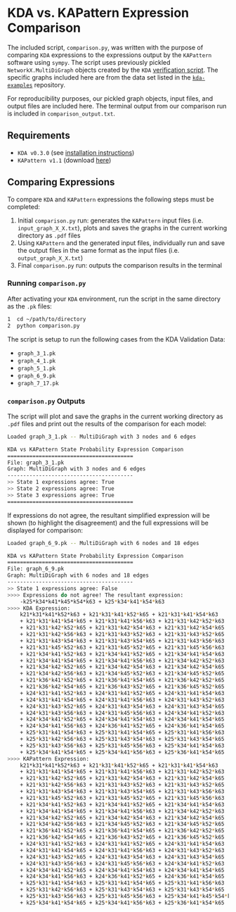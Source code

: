 KDA vs. KAPattern Expression Comparison
=======================================

The included script, `comparison.py`, was written with the purpose of comparing
`KDA` expressions to the expressions output by the `KAPattern` software using 
`sympy`. The script uses previously pickled `NetworkX.MultiDiGraph` objects 
created by the `KDA` [verification script](https://github.com/Becksteinlab/kda/tree/master/kda/scripts). The specific graphs included 
here are from the data set listed in the [`kda-examples`](https://github.com/Becksteinlab/kda-examples/tree/master/kda_paper/fig_10__kda_validation_and_performance) repository.

For reproducibility purposes, our pickled graph objects, input files, and
output files are included here. The terminal output from our comparison run
is included in `comparison_output.txt`.

## Requirements

- `KDA v0.3.0` (see [installation instructions](https://github.com/becksteinlab/kda?tab=readme-ov-file#installation))
- `KAPattern v1.1` (download [here](https://vpr.sites.uofmhosting.net/software/ka-pattern))


## Comparing Expressions

To compare `KDA` and `KAPattern` expressions the following steps
must be completed:

1. Initial `comparison.py` run: generates the `KAPattern` input files
   (i.e. `input_graph_X_X.txt`), plots and saves the graphs in the current
   working directory as `.pdf` files
2. Using `KAPattern` and the generated input files, individually run and
   save the output files in the same format as the input files 
   (i.e. `output_graph_X_X.txt`)
3. Final `comparison.py` run: outputs the comparison results in the terminal


### Running `comparison.py`

After activating your `KDA` environment, run the script in the same
directory as the `.pk` files:

```bash
1  cd ~/path/to/directory
2  python comparison.py
```

The script is setup to run the following cases from the KDA Validation Data:
- `graph_3_1.pk`
- `graph_4_1.pk`
- `graph_5_1.pk`
- `graph_6_9.pk`
- `graph_7_17.pk`


### `comparison.py` Outputs

The script will plot and save the graphs in the current working directory
as `.pdf` files and print out the results of the comparison for each model:

```bash
Loaded graph_3_1.pk -- MultiDiGraph with 3 nodes and 6 edges

KDA vs KAPattern State Probability Expression Comparison
========================================
File: graph_3_1.pk
Graph: MultiDiGraph with 3 nodes and 6 edges
----------------------------------------
>> State 1 expressions agree: True
>> State 2 expressions agree: True
>> State 3 expressions agree: True
========================================
```

If expressions do not agree, the resultant simplified expression will be
shown (to highlight the disagreement) and the full expressions will be
displayed for comparison:

```bash
Loaded graph_6_9.pk -- MultiDiGraph with 6 nodes and 18 edges

KDA vs KAPattern State Probability Expression Comparison
========================================
File: graph_6_9.pk
Graph: MultiDiGraph with 6 nodes and 18 edges
----------------------------------------
>> State 1 expressions agree: False
>>>> Expressions do not agree! The resultant expression: 
	-k25*k34*k41*k45*k54*k63 + k25*k34*k41*k54*k63
>>>> KDA Expression: 
	k21*k31*k41*k52*k63 + k21*k31*k41*k52*k65 + k21*k31*k41*k54*k63 
	+ k21*k31*k41*k54*k65 + k21*k31*k41*k56*k63 + k21*k31*k42*k52*k63 
	+ k21*k31*k42*k52*k65 + k21*k31*k42*k54*k63 + k21*k31*k42*k54*k65 
	+ k21*k31*k42*k56*k63 + k21*k31*k43*k52*k63 + k21*k31*k43*k52*k65 
	+ k21*k31*k43*k54*k63 + k21*k31*k43*k54*k65 + k21*k31*k43*k56*k63 
	+ k21*k31*k45*k52*k63 + k21*k31*k45*k52*k65 + k21*k31*k45*k56*k63 
	+ k21*k34*k41*k52*k63 + k21*k34*k41*k52*k65 + k21*k34*k41*k54*k63 
	+ k21*k34*k41*k54*k65 + k21*k34*k41*k56*k63 + k21*k34*k42*k52*k63 
	+ k21*k34*k42*k52*k65 + k21*k34*k42*k54*k63 + k21*k34*k42*k54*k65 
	+ k21*k34*k42*k56*k63 + k21*k34*k45*k52*k63 + k21*k34*k45*k52*k65 
	+ k21*k36*k41*k52*k65 + k21*k36*k41*k54*k65 + k21*k36*k42*k52*k65 
	+ k21*k36*k42*k54*k65 + k21*k36*k43*k52*k65 + k21*k36*k45*k52*k65 
	+ k24*k31*k41*k52*k63 + k24*k31*k41*k52*k65 + k24*k31*k41*k54*k63 
	+ k24*k31*k41*k54*k65 + k24*k31*k41*k56*k63 + k24*k31*k43*k52*k63 
	+ k24*k31*k43*k52*k65 + k24*k31*k43*k54*k63 + k24*k31*k43*k54*k65 
	+ k24*k31*k43*k56*k63 + k24*k31*k45*k56*k63 + k24*k34*k41*k52*k63 
	+ k24*k34*k41*k52*k65 + k24*k34*k41*k54*k63 + k24*k34*k41*k54*k65 
	+ k24*k34*k41*k56*k63 + k24*k36*k41*k52*k65 + k24*k36*k41*k54*k65 
	+ k25*k31*k41*k54*k63 + k25*k31*k41*k54*k65 + k25*k31*k41*k56*k63 
	+ k25*k31*k42*k56*k63 + k25*k31*k43*k54*k63 + k25*k31*k43*k54*k65 
	+ k25*k31*k43*k56*k63 + k25*k31*k45*k56*k63 + k25*k34*k41*k54*k63 
	+ k25*k34*k41*k54*k65 + k25*k34*k41*k56*k63 + k25*k36*k41*k54*k65
>>>> KAPattern Expression: 
	k21*k31*k41*k52*k63 + k21*k31*k41*k52*k65 + k21*k31*k41*k54*k63 
	+ k21*k31*k41*k54*k65 + k21*k31*k41*k56*k63 + k21*k31*k42*k52*k63 
	+ k21*k31*k42*k52*k65 + k21*k31*k42*k54*k63 + k21*k31*k42*k54*k65 
	+ k21*k31*k42*k56*k63 + k21*k31*k43*k52*k63 + k21*k31*k43*k52*k65 
	+ k21*k31*k43*k54*k63 + k21*k31*k43*k54*k65 + k21*k31*k43*k56*k63 
	+ k21*k31*k45*k52*k63 + k21*k31*k45*k52*k65 + k21*k31*k45*k56*k63 
	+ k21*k34*k41*k52*k63 + k21*k34*k41*k52*k65 + k21*k34*k41*k54*k63 
	+ k21*k34*k41*k54*k65 + k21*k34*k41*k56*k63 + k21*k34*k42*k52*k63 
	+ k21*k34*k42*k52*k65 + k21*k34*k42*k54*k63 + k21*k34*k42*k54*k65 
	+ k21*k34*k42*k56*k63 + k21*k34*k45*k52*k63 + k21*k34*k45*k52*k65 
	+ k21*k36*k41*k52*k65 + k21*k36*k41*k54*k65 + k21*k36*k42*k52*k65 
	+ k21*k36*k42*k54*k65 + k21*k36*k43*k52*k65 + k21*k36*k45*k52*k65 
	+ k24*k31*k41*k52*k63 + k24*k31*k41*k52*k65 + k24*k31*k41*k54*k63 
	+ k24*k31*k41*k54*k65 + k24*k31*k41*k56*k63 + k24*k31*k43*k52*k63 
	+ k24*k31*k43*k52*k65 + k24*k31*k43*k54*k63 + k24*k31*k43*k54*k65 
	+ k24*k31*k43*k56*k63 + k24*k31*k45*k56*k63 + k24*k34*k41*k52*k63 
	+ k24*k34*k41*k52*k65 + k24*k34*k41*k54*k63 + k24*k34*k41*k54*k65 
	+ k24*k34*k41*k56*k63 + k24*k36*k41*k52*k65 + k24*k36*k41*k54*k65 
	+ k25*k31*k41*k54*k63 + k25*k31*k41*k54*k65 + k25*k31*k41*k56*k63 
	+ k25*k31*k42*k56*k63 + k25*k31*k43*k54*k63 + k25*k31*k43*k54*k65 
	+ k25*k31*k43*k56*k63 + k25*k31*k45*k56*k63 + k25*k34*k41*k45*k54*k63 
	+ k25*k34*k41*k54*k65 + k25*k34*k41*k56*k63 + k25*k36*k41*k54*k65
```